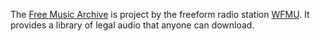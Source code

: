 The <a href="http://freemusicarchive.org/">Free Music Archive</a> is project by the freeform radio station <a href="http://wfmu.org">WFMU</a>. It provides a library of legal audio that anyone can download. 



